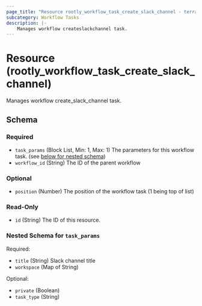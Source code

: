 ```yaml
---
page_title: "Resource rootly_workflow_task_create_slack_channel - terraform-provider-rootly"
subcategory: Workflow Tasks
description: |-
    Manages workflow createslackchannel task.
---
```


# Resource (rootly_workflow_task_create_slack_channel)

Manages workflow create_slack_channel task.

<!-- schema generated by tfplugindocs -->
## Schema

### Required

- `task_params` (Block List, Min: 1, Max: 1) The parameters for this workflow task. (see [below for nested schema](#nestedblock--task_params))
- `workflow_id` (String) The ID of the parent workflow

### Optional

- `position` (Number) The position of the workflow task (1 being top of list)

### Read-Only

- `id` (String) The ID of this resource.

<a id="nestedblock--task_params"></a>
### Nested Schema for `task_params`

Required:

- `title` (String) Slack channel title
- `workspace` (Map of String)

Optional:

- `private` (Boolean)
- `task_type` (String)
